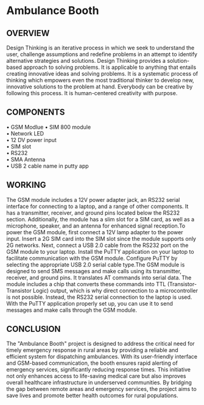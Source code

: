# Ambulance Booth

## OVERVIEW
Design Thinking is an iterative process in which we seek to understand the user, challenge 
assumptions and redefine problems in an attempt to identify alternative strategies and solutions. 
Design Thinking provides a solution-based approach to solving problems. It is applicable to 
anything that entails creating innovative ideas and solving problems. It is a systematic process 
of thinking which empowers even the most traditional thinker to develop new, innovative 
solutions to the problem at hand. Everybody can be creative by following this process. It is 
human-centered creativity with purpose. 

## COMPONENTS
• GSM Modlue
• SIM 800 module  
• Network LED  
• 12 DV power input  
• SIM slot  
• RS232  
• SMA Antenna  
• USB 2 cable name in putty app

## WORKING

The GSM module includes a 12V power adapter jack, an RS232 serial interface for connecting to a laptop, and a range of other components. It has a transmitter, receiver, and ground pins located below the RS232 section. Additionally, the module has a slim slot for a SIM card, as well as a microphone, speaker, and an antenna for enhanced signal reception.To power the GSM module, first connect a 12V lamp adapter to the power input. Insert a 2G SIM card into the SIM slot since the module supports only 2G networks. Next, connect a USB 2.0 cable from the RS232 port on the GSM module to your laptop. Install the PuTTY application on your laptop to facilitate communication with the GSM module. Configure PuTTY by selecting the appropriate USB 2.0 serial cable type.The GSM module is designed to send SMS messages and make calls using its transmitter, receiver, and ground pins. It translates AT commands into serial data. The module includes a chip that converts these commands into TTL (Transistor-Transistor Logic) output, which is why direct connection to a microcontroller is not possible. Instead, the RS232 serial connection to the laptop is used. With the PuTTY application properly set up, you can use it to send messages and make calls through the GSM module.

## CONCLUSION
The "Ambulance Booth" project is designed to address the critical need for timely emergency response in rural areas by providing a reliable and efficient system for dispatching ambulances. With its user-friendly interface and GSM-based communication, the booth ensures rapid alerting of emergency services, significantly reducing response times. This initiative not only enhances access to life-saving medical care but also improves overall healthcare infrastructure in underserved communities. By bridging the gap between remote areas and emergency services, the project aims to save lives and promote better health outcomes for rural populations.
